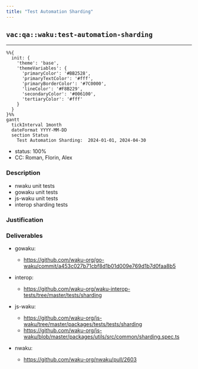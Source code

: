 ```yaml
---
title: "Test Automation Sharding"
---
```

## `vac:qa::waku:test-automation-sharding`
---

```mermaid
%%{ 
  init: { 
    'theme': 'base', 
    'themeVariables': { 
      'primaryColor': '#BB2528', 
      'primaryTextColor': '#fff', 
      'primaryBorderColor': '#7C0000', 
      'lineColor': '#F8B229', 
      'secondaryColor': '#006100', 
      'tertiaryColor': '#fff' 
    } 
  } 
}%%
gantt
  tickInterval 1month
  dateFormat YYYY-MM-DD 
  section Status
    Test Automation Sharding:  2024-01-01, 2024-04-30
```

- status: 100%
- CC: Roman, Florin, Alex

### Description

* nwaku unit tests
* gowaku unit tests
* js-waku unit tests
* interop sharding tests


### Justification


### Deliverables
- gowaku:
  - https://github.com/waku-org/go-waku/commit/a453c027b71cbf8d1b01d009e769d1b7d0faa8b5

- interop:
  - https://github.com/waku-org/waku-interop-tests/tree/master/tests/sharding

- js-waku:
  - https://github.com/waku-org/js-waku/tree/master/packages/tests/tests/sharding
  - https://github.com/waku-org/js-waku/blob/master/packages/utils/src/common/sharding.spec.ts

- nwaku:
  - https://github.com/waku-org/nwaku/pull/2603
